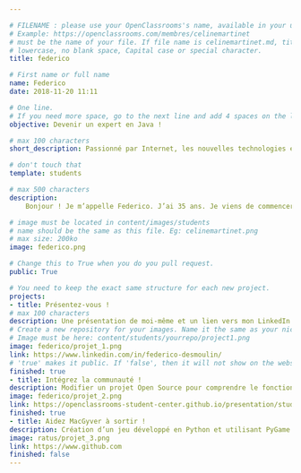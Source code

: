 ```yaml
---

# FILENAME : please use your OpenClassrooms's name, available in your url.
# Example: https://openclassrooms.com/membres/celinemartinet
# must be the name of your file. If file name is celinemartinet.md, title is celinemartinet.
# lowercase, no blank space, Capital case or special character.
title: federico

# First name or full name
name: Federico
date: 2018-11-20 11:11

# One line.
# If you need more space, go to the next line and add 4 spaces on the left, as in 'description'.
objective: Devenir un expert en Java !

# max 100 characters
short_description: Passionné par Internet, les nouvelles technologies et surtout de 3D.

# don't touch that
template: students

# max 500 characters
description:
    Bonjour ! Je m’appelle Federico. J’ai 35 ans. Je viens de commencer une formation de « développeur d’applications - Java » avec OpenClassrooms. Titulaire d’un Diplôme National d’Arts Plastiques obtenu à l’Ecole Supérieure d’Art et de Communication de Cambrai et photographe, je souhaite diversifier ma formation. Très heureux d’intégrer la communauté, je souhaite à tous les autres étudiants bonne chance !

# image must be located in content/images/students
# name should be the same as this file. Eg: celinemartinet.png
# max size: 200ko
image: federico.png

# Change this to True when you do you pull request.
public: True

# You need to keep the exact same structure for each new project.
projects:
- title: Présentez-vous !
# max 100 characters
description: Une présentation de moi-même et un lien vers mon LinkedIn.
# Create a new repository for your images. Name it the same as your nickname and profile picture.
# Image must be here: content/students/yourrepo/project1.png
image: federico/projet_1.png
link: https://www.linkedin.com/in/federico-desmoulin/
# 'true' makes it public. If 'false', then it will not show on the website.
finished: true
- title: Intégrez la communauté !
description: Modifier un projet Open Source pour comprendre le fonctionnement de Git, de Github et des pull requests.
image: federico/projet_2.png
link: https://openclassrooms-student-center.github.io/presentation/students/federico.html
finished: true
- title: Aidez MacGyver à sortir !
description: Création d’un jeu développé en Python et utilisant PyGame.
image: ratus/projet_3.png
link: https://www.github.com
finished: false
---
```

